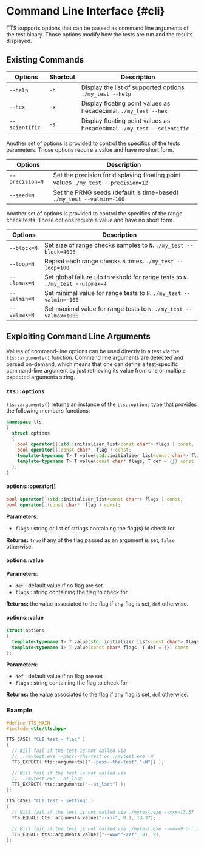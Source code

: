 Command Line Interface {#cli}
======================

TTS supports options that can be passed as command line arguments of the test binary. Those
options modify how the tests are run and the results displayed.

## Existing Commands

 Options        | Shortcut | Description
--------------- | -------- | ---------------------------------------------------------------
`--help`        | `-h`     | Display the list of supported options `./my_test --help`
`--hex`         | `-x`     | Display floating point values as hexadecimal. `./my_test --hex`
`--scientific`  | `-s`     | Display floating point values as hexadecimal. `./my_test --scientific`

Another set of options is provided to control the specifics of the tests parameters. Those
options require a value and have no short form.

 Options         | Description
---------------- | -----------------------------------------------------------------------
`--precision=N`  | Set the precision for displaying floating point values `./my_test --precision=12`
`--seed=N`       | Set the PRNG seeds (default is time-based) `./my_test --valmin=-100`

Another set of options is provided to control the specifics of the range check tests. Those
options require a value and have no short form.

 Options     | Description
------------ | -----------------------------------------------------------------------
`--block=N`  | Set size of range checks samples to `N`. `./my_test --block=4096`
`--loop=N`   | Repeat each range checks `N` times. `./my_test --loop=100`
`--ulpmax=N` | Set global failure ulp threshold for range tests to `N`. `./my_test --ulpmax=4`
`--valmin=N` | Set minimal value for range tests to `N`. `./my_test --valmin=-100`
`--valmax=N` | Set maximal value for range tests to `N`. `./my_test --valmax=1000`

## Exploiting Command Line Arguments
Values of command-line options can be used directly in a test via the `tts::arguments()` function.
Command line arguments are detected and parsed on-demand, which means that one can define a
test-specific command-line argument by just retrieving its value from one or multiple expected
arguments string.

### `tts::options`
`tts::arguments()` returns an instance of the `tts::options` type that provides the
following members functions:

~~~~~~~~~~~~~~~~~~~~~~~~~~~~~~~~~~~~~~~~ c++
namespace tts
{
  struct options
  {
    bool operator[](std::initializer_list<const char*> flags ) const;
    bool operator[](const char*  flag ) const;
    template<typename T> T value(std::initializer_list<const char*> flags, T def = {}) const
    template<typename T> T value(const char* flags, T def = {}) const
  };
}
~~~~~~~~~~~~~~~~~~~~~~~~~~~~~~~~~~~~~~~~

#### options::operator[]

~~~~~~~~~~~~~~~~~~~~~~~~~~~~~~~~~~~~~~~~ c++
bool operator[](std::initializer_list<const char*> flags ) const;
bool operator[](const char*  flag ) const;
~~~~~~~~~~~~~~~~~~~~~~~~~~~~~~~~~~~~~~~~

**Parameters**:
  - `flags` : string or list of strings containing the flag(s) to check for

**Returns:** `true` if any of the flag passed as an argument is set, `false` otherwise.

#### options::value

**Parameters**:
<div class="smallskip"></div>

  - `def`   : default value if no flag are set
  - `flags` : string containing the flag to check for

**Returns:** the value associated to the flag if any flag is set, `def` otherwise.

#### options::value

~~~~~~~~~~~~~~~~~~~~~~~~~~~~~~~~~~~~~~~~ c++
struct options
{
  template<typename T> T value(std::initializer_list<const char*> flags, T def = {}) const
  template<typename T> T value(const char* flags, T def = {}) const
};
~~~~~~~~~~~~~~~~~~~~~~~~~~~~~~~~~~~~~~~~

**Parameters**:
<div class="smallskip"></div>

  - `def`   : default value if no flag are set
  - `flags` : string containing the flag to check for

**Returns:** the value associated to the flag if any flag is set, `def` otherwise.

### Example

~~~~~~~~~~~~~~~~~~~~~~~~~~~~~~~~~~~~~~~~ c++
#define TTS_MAIN
#include <tts/tts.hpp>

TTS_CASE( "CLI test - flag" )
{
  // Will fail if the test is not called via
  //  ./mytest.exe --pass--the-test or ./mytest.exe -W
  TTS_EXPECT( tts::arguments[{"--pass--the-test","-W"}] );

  // Will fail if the test is not called via
  //  ./mytest.exe --at_last
  TTS_EXPECT( tts::arguments["--at_last"] );
};

TTS_CASE( "CLI test - setting" )
{
  // Will fail if the test is not called via ./mytest.exe --xxx=13.37
  TTS_EQUAL( tts::arguments.value("--xxx", 0.), 13.37);

  // Will fail if the test is not called via ./mytest.exe --www=9 or ./mytest.exe -zzz=9
  TTS_EQUAL( tts::arguments.value({"--www""-zzz", 0), 9);
};
~~~~~~~~~~~~~~~~~~~~~~~~~~~~~~~~~~~~~~~~

